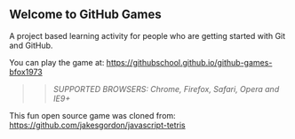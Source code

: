 ## Welcome to GitHub Games

A project based learning activity for people who are getting started with Git and GitHub.

You can play the game at: https://githubschool.github.io/github-games-bfox1973 

>> _*SUPPORTED BROWSERS*: Chrome, Firefox, Safari, Opera and IE9+_

This fun open source game was cloned from: https://github.com/jakesgordon/javascript-tetris
